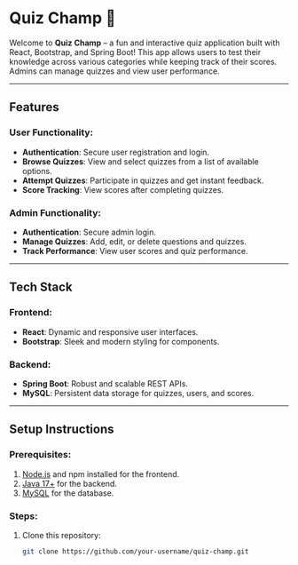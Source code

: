 # Quiz Champ 🎉

Welcome to **Quiz Champ** – a fun and interactive quiz application built with React, Bootstrap, and Spring Boot! This app allows users to test their knowledge across various categories while keeping track of their scores. Admins can manage quizzes and view user performance.

---

## Features

### User Functionality:
- **Authentication**: Secure user registration and login.
- **Browse Quizzes**: View and select quizzes from a list of available options.
- **Attempt Quizzes**: Participate in quizzes and get instant feedback.
- **Score Tracking**: View scores after completing quizzes.

### Admin Functionality:
- **Authentication**: Secure admin login.
- **Manage Quizzes**: Add, edit, or delete questions and quizzes.
- **Track Performance**: View user scores and quiz performance.

---

## Tech Stack

### Frontend:
- **React**: Dynamic and responsive user interfaces.
- **Bootstrap**: Sleek and modern styling for components.

### Backend:
- **Spring Boot**: Robust and scalable REST APIs.
- **MySQL**: Persistent data storage for quizzes, users, and scores.

---

## Setup Instructions

### Prerequisites:
1. [Node.js](https://nodejs.org/) and npm installed for the frontend.
2. [Java 17+](https://adoptium.net/) for the backend.
3. [MySQL](https://www.mysql.com/) for the database.

### Steps:
1. Clone this repository:
   ```bash
   git clone https://github.com/your-username/quiz-champ.git
